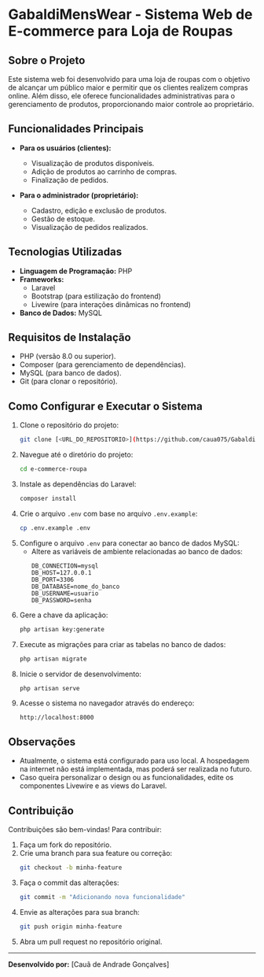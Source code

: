 # GabaldiMensWear - Sistema Web de E-commerce para Loja de Roupas

## Sobre o Projeto
Este sistema web foi desenvolvido para uma loja de roupas com o objetivo de alcançar um público maior e permitir que os clientes realizem compras online. Além disso, ele oferece funcionalidades administrativas para o gerenciamento de produtos, proporcionando maior controle ao proprietário.

## Funcionalidades Principais
- **Para os usuários (clientes):**
  - Visualização de produtos disponíveis.
  - Adição de produtos ao carrinho de compras.
  - Finalização de pedidos.

- **Para o administrador (proprietário):**
  - Cadastro, edição e exclusão de produtos.
  - Gestão de estoque.
  - Visualização de pedidos realizados.

## Tecnologias Utilizadas
- **Linguagem de Programação:** PHP
- **Frameworks:**
  - Laravel
  - Bootstrap (para estilização do frontend)
  - Livewire (para interações dinâmicas no frontend)
- **Banco de Dados:** MySQL

## Requisitos de Instalação
- PHP (versão 8.0 ou superior).
- Composer (para gerenciamento de dependências).
- MySQL (para banco de dados).
- Git (para clonar o repositório).

## Como Configurar e Executar o Sistema
1. Clone o repositório do projeto:
   ```bash
   git clone [<URL_DO_REPOSITORIO>](https://github.com/caua075/GabaldiMensWear.git)
   ```
2. Navegue até o diretório do projeto:
   ```bash
   cd e-commerce-roupa
   ```
3. Instale as dependências do Laravel:
   ```bash
   composer install
   ```
4. Crie o arquivo `.env` com base no arquivo `.env.example`:
   ```bash
   cp .env.example .env
   ```
5. Configure o arquivo `.env` para conectar ao banco de dados MySQL:
   - Altere as variáveis de ambiente relacionadas ao banco de dados:
     ```
     DB_CONNECTION=mysql
     DB_HOST=127.0.0.1
     DB_PORT=3306
     DB_DATABASE=nome_do_banco
     DB_USERNAME=usuario
     DB_PASSWORD=senha
     ```
6. Gere a chave da aplicação:
   ```bash
   php artisan key:generate
   ```
7. Execute as migrações para criar as tabelas no banco de dados:
   ```bash
   php artisan migrate
   ```
8. Inicie o servidor de desenvolvimento:
   ```bash
   php artisan serve
   ```
9. Acesse o sistema no navegador através do endereço:
   ```
   http://localhost:8000
   ```

## Observações
- Atualmente, o sistema está configurado para uso local. A hospedagem na internet não está implementada, mas poderá ser realizada no futuro.
- Caso queira personalizar o design ou as funcionalidades, edite os componentes Livewire e as views do Laravel.

## Contribuição
Contribuições são bem-vindas! Para contribuir:
1. Faça um fork do repositório.
2. Crie uma branch para sua feature ou correção:
   ```bash
   git checkout -b minha-feature
   ```
3. Faça o commit das alterações:
   ```bash
   git commit -m "Adicionando nova funcionalidade"
   ```
4. Envie as alterações para sua branch:
   ```bash
   git push origin minha-feature
   ```
5. Abra um pull request no repositório original.

---
**Desenvolvido por:** [Cauã de Andrade Gonçalves]
